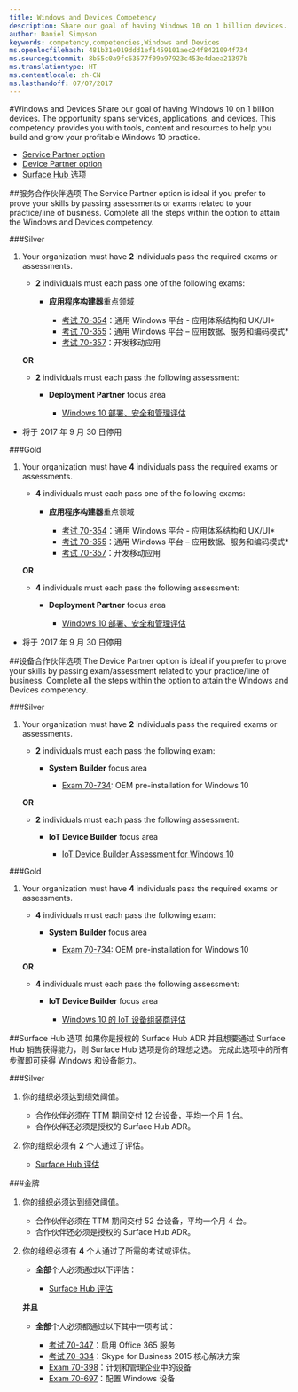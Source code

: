 ```yaml
---
title: Windows and Devices Competency
description: Share our goal of having Windows 10 on 1 billion devices. The opportunity spans services, applications, and devices. This competency provides you with tools, content and resources to help you build and grow your profitable Windows 10 practice.
author: Daniel Simpson
keywords: competency,competencies,Windows and Devices
ms.openlocfilehash: 481b31e019ddd1ef1459101aec24f8421094f734
ms.sourcegitcommit: 8b55c0a9fc63577f09a97923c453e4daea21397b
ms.translationtype: HT
ms.contentlocale: zh-CN
ms.lasthandoff: 07/07/2017
---
```

#<a name="windows-and-devices"></a>Windows and Devices 
Share our goal of having Windows 10 on 1 billion devices. The opportunity spans services, applications, and devices. This competency provides you with tools, content and resources to help you build and grow your profitable Windows 10 practice.

- [Service Partner option](#service-partner-option)
- [Device Partner option](#device-partner-option)
- [Surface Hub 选项](#surface-hub-option)

##<a name="service-partner-option"></a>服务合作伙伴选项
The Service Partner option is ideal if you prefer to prove your skills by passing assessments or exams related to your practice/line of business. Complete all the steps within the option to attain the Windows and Devices competency.

###<a name="silver"></a>Silver
1. Your organization must have **2** individuals pass the required exams or assessments.

    - **2** individuals must each pass one of the following exams:

        - **应用程序构建器**重点领域

            - [考试 70-354](https://www.microsoft.com/en-us/learning/exam-70-354.aspx)：通用 Windows 平台 - 应用体系结构和 UX/UI*
            - [考试 70-355](https://www.microsoft.com/en-us/learning/exam-70-355.aspx)：通用 Windows 平台 – 应用数据、服务和编码模式*
            - [考试 70-357](https://www.microsoft.com/en-us/learning/exam-70-357.aspx)：开发移动应用

    **OR**

    - **2** individuals must each pass the following assessment:

        - **Deployment Partner** focus area

            - [Windows 10 部署、安全和管理评估](https://partneruniversity.microsoft.com/?whr=uri:MicrosoftAccount&courseId=16022&scoId=eGcisv8BC_3806265419)

* 将于 2017 年 9 月 30 日停用

###<a name="gold"></a>Gold
1. Your organization must have **4** individuals pass the required exams or assessments.
    - **4** individuals must each pass one of the following exams:
        - **应用程序构建器**重点领域

            - [考试 70-354](https://www.microsoft.com/en-us/learning/exam-70-354.aspx)：通用 Windows 平台 - 应用体系结构和 UX/UI*
            - [考试 70-355](https://www.microsoft.com/en-us/learning/exam-70-355.aspx)：通用 Windows 平台 – 应用数据、服务和编码模式*
            - [考试 70-357](https://www.microsoft.com/en-us/learning/exam-70-357.aspx)：开发移动应用

    **OR**

    - **4** individuals must each pass the following assessment:

        - **Deployment Partner** focus area

            - [Windows 10 部署、安全和管理评估](https://partneruniversity.microsoft.com/?whr=uri:MicrosoftAccount&courseId=16022&scoId=eGcisv8BC_3806265419)

* 将于 2017 年 9 月 30 日停用

##<a name="device-partner-option"></a>设备合作伙伴选项
The Device Partner option is ideal if you prefer to prove your skills by passing exam/assessment related to your practice/line of business. Complete all the steps within the option to attain the Windows and Devices competency.

###<a name="silver"></a>Silver
1. Your organization must have **2** individuals pass the required exams or assessments.

    - **2** individuals must each pass the following exam:

        - **System Builder** focus area

            - [Exam 70-734](https://www.microsoft.com/en-us/learning/exam-70-734.aspx): OEM pre-installation for Windows 10

    **OR**

    - **2** individuals must each pass the following assessment:

        - **IoT Device Builder** focus area

            - [IoT Device Builder Assessment for Windows 10](https://partneruniversity.microsoft.com/?whr=uri:MicrosoftAccount&courseId=15887&scoId=mwJPK2B8B_9004778676)

###<a name="gold"></a>Gold
1. Your organization must have **4** individuals pass the required exams or assessments.

    - **4** individuals must each pass the following exam:

        - **System Builder** focus area

            - [Exam 70-734](https://www.microsoft.com/en-us/learning/exam-70-734.aspx): OEM pre-installation for Windows 10

    **OR**

    - **4** individuals must each pass the following assessment:

        - **IoT Device Builder** focus area
        
            - [Windows 10 的 IoT 设备组装商评估](https://partneruniversity.microsoft.com/?whr=uri:MicrosoftAccount&courseId=15887&scoId=mwJPK2B8B_9004778676)

##<a name="surface-hub-option"></a>Surface Hub 选项
如果你是授权的 Surface Hub ADR 并且想要通过 Surface Hub 销售获得能力，则 Surface Hub 选项是你的理想之选。 完成此选项中的所有步骤即可获得 Windows 和设备能力。

###<a name="silver"></a>Silver
1. 你的组织必须达到绩效阈值。

    - 合作伙伴必须在 TTM 期间交付 12 台设备，平均一个月 1 台。
    - 合作伙伴还必须是授权的 Surface Hub ADR。

2. 你的组织必须有 **2** 个人通过了评估。

    - [Surface Hub 评估](https://PartnerUniversity.microsoft.com?whr=uri:MicrosoftAccount&courseId=16722&scoId=jcNMRQouC_5906265419)


###<a name="gold"></a>金牌
1. 你的组织必须达到绩效阈值。

    - 合作伙伴必须在 TTM 期间交付 52 台设备，平均一个月 4 台。
    - 合作伙伴还必须是授权的 Surface Hub ADR。

2. 你的组织必须有 **4** 个人通过了所需的考试或评估。

    - **全部**个人必须通过以下评估：
    
        - [Surface Hub 评估](https://PartnerUniversity.microsoft.com?whr=uri:MicrosoftAccount&courseId=16722&scoId=jcNMRQouC_5906265419)
    
    **并且**

    - **全部**个人必须都通过以下其中一项考试：

        - [考试 70-347](https://www.microsoft.com/en-us/learning/exam-70-347.aspx)：启用 Office 365 服务
        - [考试 70-334](https://www.microsoft.com/en-us/learning/exam-70-334.aspx)：Skype for Business 2015 核心解决方案 
        - [Exam 70-398](https://www.microsoft.com/en-us/learning/exam-70-398.aspx)：计划和管理企业中的设备
        - [Exam 70-697](https://www.microsoft.com/en-us/learning/exam-70-697.aspx)：配置 Windows 设备 



      



 


